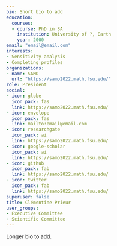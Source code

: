 ```yaml
---
bio: Short bio to add
education:
  courses:
  - course: PhD in SA
    institution: University of ?, Earth
    year: 2000
email: "email@email.com"
interests:
- Sensitivity analysis
- Completing profiles
organizations:
- name: SAMO
  url: "https://samo2022.math.fsu.edu/"
role: President
social:
- icon: globe
  icon_pack: fas
  link: https://samo2022.math.fsu.edu/
- icon: envelope
  icon_pack: fas
  link: mailto:email@email.com
- icon: researchgate
  icon_pack: ai
  link: https://samo2022.math.fsu.edu/
- icon: google-scholar
  icon_pack: ai
  link: https://samo2022.math.fsu.edu/
- icon: github
  icon_pack: fab
  link: https://samo2022.math.fsu.edu/
- icon: twitter
  icon_pack: fab
  link: https://samo2022.math.fsu.edu/
superuser: false
title: Clémentine Prieur
user_groups:
- Executive Committee
- Scientific Committee
---
```


Longer bio to add.
